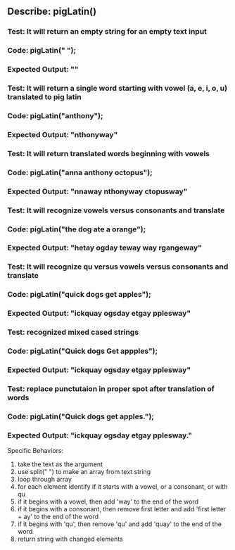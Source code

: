 ## Describe: pigLatin()

### Test: It will return an empty string for an empty text input
### Code: pigLatin("   ");
### Expected Output: ""

### Test: It  will return a single word starting with vowel (a, e, i, o, u) translated to pig latin
### Code: pigLatin("anthony");
### Expected Output: "nthonyway"

### Test: It will return translated words beginning with vowels
### Code: pigLatin("anna anthony octopus");
### Expected Output: "nnaway nthonyway ctopusway"

### Test: It will recognize vowels versus consonants and translate
### Code: pigLatin("the dog ate a orange");
### Expected Output: "hetay ogday teway way rgangeway"

### Test: It will recognize qu versus vowels versus consonants and translate
### Code: pigLatin("quick dogs get apples");
### Expected Output: "ickquay ogsday etgay pplesway"

### Test: recognized mixed cased strings
### Code: pigLatin("Quick dogs Get appples");
### Expected Output: "ickquay ogsday etgay pplesway"

### Test: replace punctutaion in proper spot after translation of words
### Code: pigLatin("Quick dogs get apples.");
### Expected Output: "ickquay ogsday etgay pplesway."

Specific Behaviors:
1. take the text as the argument
2. use split(" ") to make an array from text string
3. loop through array
4. for each element identify if it starts with a vowel, or a consonant, or with qu
5. if it begins with a vowel, then add 'way' to the end of the word
6. if it begins with a consonant, then remove first letter and add 'first letter + ay' to the end of the word
7. if it begins with 'qu', then remove 'qu' and add 'quay' to the end of the word
8. return string with changed elements